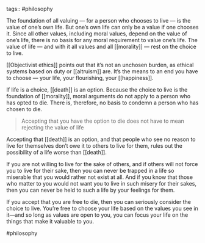 tags:: #philosophy

The foundation of all valuing — for a person who chooses to live — is the value of one’s own life. But one’s own life can only be a value if one chooses it. Since all other values, including moral values, depend on the value of one’s life, there is no basis for any moral requirement to value one’s life. The value of life — and with it all values and all [[morality]] — rest on the choice to live.

[[Objectivist ethics]] points out that it’s not an unchosen burden, as ethical systems based on duty or [[altruism]] are. It’s the means to an end you have to choose — your life, your flourishing, your [[happiness]].

If life is a choice, [[death]] is an option. Because the choice to live is the foundation of [[morality]], moral arguments do not apply to a person who has opted to die. There is, therefore, no basis to condemn a person who has chosen to die.

> Accepting that you have the option to die does not have to mean rejecting the value of life

Accepting that [[death]] is an option, and that people who see no reason to live for themselves don’t owe it to others to live for them, rules out the possibility of a life worse than [[death]].

If you are not willing to live for the sake of others, and if others will not force you to live for their sake, then you can never be trapped in a life so miserable that you would rather not exist at all. And if you know that those who matter to you would not want you to live in such misery for their sakes, then you can never be held to such a life by your feelings for them.

If you accept that you are free to die, then you can seriously consider the choice to live. You’re free to choose your life based on the values you see in it—and so long as values are open to you, you can focus your life on the things that make it valuable to you.

#philosophy
